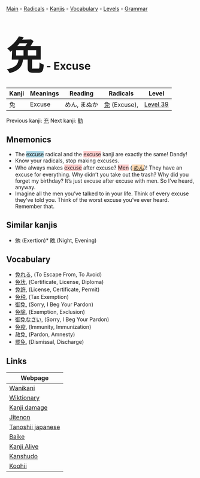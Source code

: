 <style> bigfont {font-size: 100px}</style>
[Main](../index.md) -
[Radicals](../radicals.md) -
[Kanjis](../kanjis.md) -
[Vocabulary](../vocabulary.md) -
[Levels](../levels.md) -
[Grammar](../grammar.md)
# <bigfont> 免</bigfont> - Excuse 

| Kanji | Meanings | Reading | Radicals | Level |
| --- | --- | --- | --- | --- |
| 免 | Excuse | めん, まぬか | [免](../radicals/免.md) (Excuse),  | [Level 39](../levels/wk_level39.md) |

Previous kanji: [充](充.md) Next kanji: [勧](勧.md) 

## Mnemonics
 * The <span style="background-color:#ADD8E6"> excuse</span> radical and the <span style="background-color:#ffcccb"> excuse</span> kanji are exactly the same! Dandy!
* Know your radicals, stop making excuses.
* Who always makes <span style="background-color:#ffcccb"> excuse</span> after excuse? <span style="background-color:#ffcccb"> Men</span> (<span style="background-color:#fed8b1"> [めん](https://jisho.org/search/めん)</span>)! They have an excuse for everything. Why didn’t you take out the trash? Why did you forget my birthday? It’s just excuse after excuse with men. So I’ve heard, anyway.
* Imagine all the men you’ve talked to in your life. Think of every excuse they’ve told you. Think of the worst excuse you’ve ever heard. Remember that.


## Similar kanjis
 * [勉](勉.md) (Exertion)* [晩](晩.md) (Night, Evening)


## Vocabulary
 * [免れる](../vocabulary/免.md), (To Escape From, To Avoid)
* [免状](../vocabulary/免.md), (Certificate, License, Diploma)
* [免許](../vocabulary/免.md), (License, Certificate, Permit)
* [免税](../vocabulary/免.md), (Tax Exemption)
* [御免](../vocabulary/免.md), (Sorry, I Beg Your Pardon)
* [免除](../vocabulary/免.md), (Exemption, Exclusion)
* [御免なさい](../vocabulary/免.md), (Sorry, I Beg Your Pardon)
* [免疫](../vocabulary/免.md), (Immunity, Immunization)
* [赦免](../vocabulary/免.md), (Pardon, Amnesty)
* [罷免](../vocabulary/免.md), (Dismissal, Discharge)



## Links 

| Webpage |
| --- |
| [Wanikani          ](https://www.wanikani.com/kanji/免) |
| [Wiktionary        ](https://en.wiktionary.org/wiki/免) |
| [Kanji damage      ](http://www.kanjidamage.com/kanji/search?utf8=✓&q=免) |
| [Jitenon           ](https://jitenon.com/kanji/免) |
| [Tanoshii japanese ](https://www.tanoshiijapanese.com/dictionary/kanji.cfm?k=免) |
| [Baike             ](https://baike.baidu.com/item/免) |
| [Kanji Alive       ](https://app.kanjialive.com/免) |
| [Kanshudo          ](https://www.kanshudo.com/searchmn?q=免) |
| [Koohii            ](https://kanji.koohii.com/study/kanji/免) |
